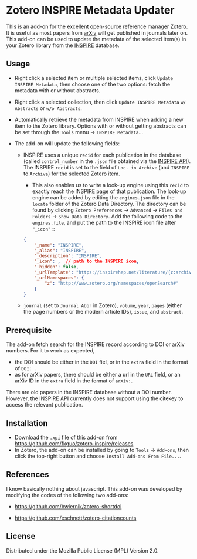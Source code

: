 # Zotero INSPIRE Metadata Updater

This is an add-on for the excellent open-source reference manager [Zotero](https://github.com/zotero/zotero). It is useful as most papers from [arXiv](https://arxiv.org) will get published in journals later on. This add-on can be used to update the metadata of the selected item(s) in your Zotero library from the [INSPIRE](https://inspirehep.net) database. 



## Usage

- Right click a selected item or multiple selected items, click `Update INSPIRE Metadata`, then choose one of the two options: fetch the metadata with or without abstracts.

- Right click a selected collection, then click `Update INSPIRE Metadata` `w/ Abstracts` or `w/o Abstracts`.

- Automatically retrieve the metadata from INSPIRE when adding a new item to the Zotero library. Options with or without getting abstracts can be set through the `Tools` menu → `INSPIRE Metadata`…

- The add-on will update the following fields:
	- INSPIRE uses a unique `recid` for each publication in the database (called `control_number` in the `.json` file obtained via the [INSPIRE API](https://github.com/inspirehep/rest-api-doc)). The INSPIRE `recid` is set to the field of `Loc. in Archive` (and `INSPIRE` to `Archive`) for the selected Zotero item.
		- This also enables us to write a look-up engine using this `recid` to exactly reach the INSPIRE page of that publication. The look-up engine can be added by editing the `engines.json` file in the `locate` folder of the Zotero Data Directory. The directory can be found by clicking `Zotero Preferences` → `Advanced` → `Files and Folders` → `Show Data Directory`. Add the following code to the `engines.file`, and put the path to the INSPIRE icon file after `"_icon":`:
		```json
		{
			"_name": "INSPIRE",
			"_alias": "INSPIRE",
			"_description": "INSPIRE",
			"_icon": ,  // path to the INSPIRE icon,
			"_hidden": false,
			"_urlTemplate": "https://inspirehep.net/literature/{z:archiveLocation}",
			"_urlNamespaces": {
				"z": "http://www.zotero.org/namespaces/openSearch#"
			}
		}
		```
		
	- `journal` (set to `Journal Abbr` in Zotero), `volume`, `year`, `pages` (either the page numbers or the modern article IDs), `issue`, and `abstract`.

## Prerequisite

The add-on fetch search for the INSPIRE record according to DOI or arXiv numbers. For it to work as expected,
- the DOI should be either in the `DOI` fiel, or in the `extra` field in the format of `DOI: `.
- as for arXiv papers, there should be either a url in the `URL` field, or an arXiv ID in the `extra` field in the format of  `arXiv:`.

There are old papers in the INSPIRE database without a DOI number. However, the INSPIRE API currently does not support using the citekey to access the relevant publication.

## Installation

- Download the `.xpi` file of this add-on from https://github.com/fkguo/zotero-inspire/releases
- In Zotero, the add-on can be installed by going to `Tools` → `Add-ons`, then click the top-right button and choose `Install Add-ons From File...`.

## References

I know basically nothing about javascript. This add-on was developed by modifying the codes of the following two add-ons:

- https://github.com/bwiernik/zotero-shortdoi

- https://github.com/eschnett/zotero-citationcounts

## License

Distributed under the Mozilla Public License (MPL) Version 2.0.

